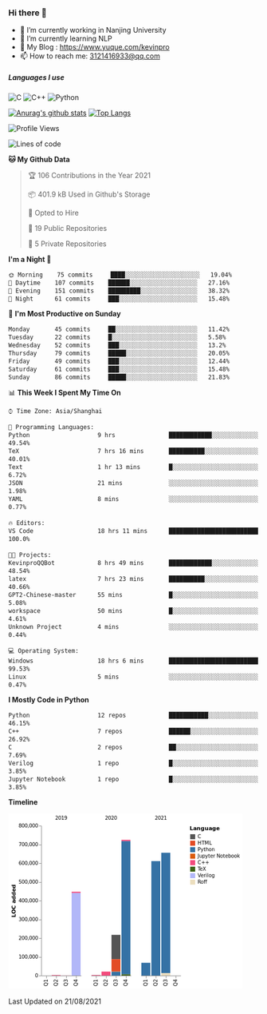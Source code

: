 ### Hi there 👋

- 🔭 I’m currently working in Nanjing University
- 🌱 I’m currently learning NLP
- 👯 My Blog : https://www.yuque.com/kevinpro
- 📫 How to reach me: 3121416933@qq.com

##### Languages I use
![C](https://img.shields.io/badge/-C-000000?style=flat&logo=c)
![C++](https://img.shields.io/badge/-C++-000000?style=flat&logo=c%2B%2B)
![Python](https://img.shields.io/badge/-Python-000000?style=flat&logo=python)

[![Anurag's github stats](https://github-readme-stats.vercel.app/api?username=Ricardokevins)](https://github.com/anuraghazra/github-readme-stats)
[![Top Langs](https://github-readme-stats.vercel.app/api/top-langs/?username=Ricardokevins)](https://github.com/anuraghazra/github-readme-stats)

<!--START_SECTION:waka-->
![Profile Views](http://img.shields.io/badge/Profile%20Views-1-blue)

![Lines of code](https://img.shields.io/badge/From%20Hello%20World%20I%27ve%20Written-2.8%20million%20lines%20of%20code-blue)

**🐱 My Github Data** 

> 🏆 106 Contributions in the Year 2021
 > 
> 📦 401.9 kB Used in Github's Storage 
 > 
> 💼 Opted to Hire
 > 
> 📜 19 Public Repositories 
 > 
> 🔑 5 Private Repositories  
 > 
**I'm a Night 🦉** 

```text
🌞 Morning    75 commits     ████░░░░░░░░░░░░░░░░░░░░░   19.04% 
🌆 Daytime    107 commits    ██████░░░░░░░░░░░░░░░░░░░   27.16% 
🌃 Evening    151 commits    █████████░░░░░░░░░░░░░░░░   38.32% 
🌙 Night      61 commits     ███░░░░░░░░░░░░░░░░░░░░░░   15.48%

```
📅 **I'm Most Productive on Sunday** 

```text
Monday       45 commits     ██░░░░░░░░░░░░░░░░░░░░░░░   11.42% 
Tuesday      22 commits     █░░░░░░░░░░░░░░░░░░░░░░░░   5.58% 
Wednesday    52 commits     ███░░░░░░░░░░░░░░░░░░░░░░   13.2% 
Thursday     79 commits     █████░░░░░░░░░░░░░░░░░░░░   20.05% 
Friday       49 commits     ███░░░░░░░░░░░░░░░░░░░░░░   12.44% 
Saturday     61 commits     ███░░░░░░░░░░░░░░░░░░░░░░   15.48% 
Sunday       86 commits     █████░░░░░░░░░░░░░░░░░░░░   21.83%

```


📊 **This Week I Spent My Time On** 

```text
⌚︎ Time Zone: Asia/Shanghai

💬 Programming Languages: 
Python                   9 hrs               ████████████░░░░░░░░░░░░░   49.54% 
TeX                      7 hrs 16 mins       ██████████░░░░░░░░░░░░░░░   40.01% 
Text                     1 hr 13 mins        █░░░░░░░░░░░░░░░░░░░░░░░░   6.72% 
JSON                     21 mins             ░░░░░░░░░░░░░░░░░░░░░░░░░   1.98% 
YAML                     8 mins              ░░░░░░░░░░░░░░░░░░░░░░░░░   0.77%

🔥 Editors: 
VS Code                  18 hrs 11 mins      █████████████████████████   100.0%

🐱‍💻 Projects: 
KevinproQQBot            8 hrs 49 mins       ████████████░░░░░░░░░░░░░   48.54% 
latex                    7 hrs 23 mins       ██████████░░░░░░░░░░░░░░░   40.66% 
GPT2-Chinese-master      55 mins             █░░░░░░░░░░░░░░░░░░░░░░░░   5.08% 
workspace                50 mins             █░░░░░░░░░░░░░░░░░░░░░░░░   4.61% 
Unknown Project          4 mins              ░░░░░░░░░░░░░░░░░░░░░░░░░   0.44%

💻 Operating System: 
Windows                  18 hrs 6 mins       █████████████████████████   99.53% 
Linux                    5 mins              ░░░░░░░░░░░░░░░░░░░░░░░░░   0.47%

```

**I Mostly Code in Python** 

```text
Python                   12 repos            ███████████░░░░░░░░░░░░░░   46.15% 
C++                      7 repos             ██████░░░░░░░░░░░░░░░░░░░   26.92% 
C                        2 repos             ██░░░░░░░░░░░░░░░░░░░░░░░   7.69% 
Verilog                  1 repo              █░░░░░░░░░░░░░░░░░░░░░░░░   3.85% 
Jupyter Notebook         1 repo              █░░░░░░░░░░░░░░░░░░░░░░░░   3.85%

```


**Timeline**

![Chart not found](https://raw.githubusercontent.com/Ricardokevins/Ricardokevins/master/charts/bar_graph.png) 


 Last Updated on 21/08/2021
<!--END_SECTION:waka-->
